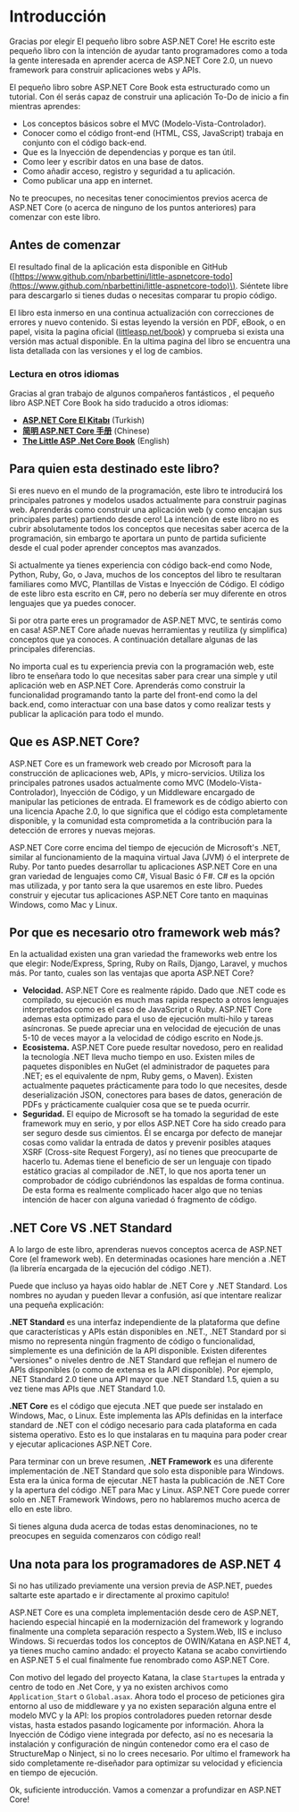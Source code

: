 # Introducción

Gracias por elegir El pequeño libro sobre ASP.NET Core! He escrito este pequeño libro con la intención de ayudar tanto programadores como a toda la gente interesada en aprender acerca de ASP.NET Core 2.0, un nuevo framework para construir aplicaciones webs y APIs.

El pequeño libro sobre ASP.NET Core Book esta estructurado como un tutorial. Con él serás capaz de construir una aplicación To-Do de inicio a fin mientras aprendes:

* Los conceptos básicos sobre el MVC \(Modelo-Vista-Controlador\).
* Conocer como el código front-end \(HTML, CSS, JavaScript\) trabaja en conjunto con el código back-end.
* Que es la Inyección de dependencias y porque es tan útil.
* Como leer y escribir datos en una base de datos.
* Como añadir acceso, registro y seguridad a tu aplicación.
* Como publicar una app en internet.

No te preocupes, no necesitas tener conocimientos previos acerca de ASP.NET Core \(o acerca de ninguno de los puntos anteriores\) para comenzar con este libro.

## Antes de comenzar

El resultado final de la aplicación esta disponible en GitHub \([https://www.github.com/nbarbettini/little-aspnetcore-todo](https://www.github.com/nbarbettini/little-aspnetcore-todo)\). Siéntete libre para descargarlo si tienes dudas o necesitas comparar tu propio código.

El libro esta inmerso en una continua actualización con correcciones de errores y nuevo contenido. Si estas leyendo la versión en PDF, eBook, o en papel, visita la pagina oficial \([littleasp.net/book](http://www.littleasp.net/book)\) y comprueba si exista una versión mas actual disponible. En la ultima pagina del libro se encuentra una lista detallada con las versiones y el log de cambios.

### Lectura en otros idiomas

Gracias al gran trabajo de algunos compañeros fantásticos , el pequeño libro ASP.NET Core Book ha sido traducido a otros idiomas:

* [**ASP.NET Core El Kitabı**](https://sahinyanlik.gitbooks.io/kisa-asp-net-core-kitabi/) \(Turkish\)
* [**简明 ASP.NET Core 手册**](https://windsting.github.io/little-aspnetcore-book/book/) \(Chinese\)
* [**The Little ASP .Net Core Book**](https://nbarbettini.gitbooks.io/little-asp-net-core-book) \(English\)

## Para quien esta destinado este libro?

Si eres nuevo en el mundo de la programación, este libro te introducirá los principales patrones y modelos usados actualmente para construir paginas web. Aprenderás como construir una aplicación web \(y como encajan sus principales partes\) partiendo desde cero! La intención de este libro no es cubrir absolutamente todos los conceptos que necesitas saber acerca de la programación, sin embargo te aportara un punto de partida suficiente desde el cual poder aprender conceptos mas avanzados.

Si actualmente ya tienes experiencia con código back-end como Node, Python, Ruby, Go, o Java, muchos de los conceptos del libro te resultaran familiares como MVC, Plantillas de Vistas e Inyección de Código. El código de este libro esta escrito en C\#, pero no debería ser muy diferente en otros lenguajes que ya puedes conocer.

Si por otra parte eres un programador de ASP.NET MVC, te sentirás como en casa! ASP.NET Core añade nuevas herramientas y reutiliza \(y simplifica\) conceptos que ya conoces. A continuación detallare algunas de las principales diferencias.

No importa cual es tu experiencia previa con la programación web, este libro te enseñara todo lo que necesitas saber para crear una simple y util aplicación web en ASP.NET Core. Aprenderás como construir la funcionalidad programando tanto la parte del front-end como la del back.end, como interactuar con una base datos y como realizar tests y publicar la aplicación para todo el mundo.

## Que es ASP.NET Core?

ASP.NET Core es un framework web creado por Microsoft para la construcción de aplicaciones web, APIs, y micro-servicios. Utiliza los principales patrones usados actualmente como MVC \(Modelo-Vista-Controlador\), Inyección de Código, y un Middleware encargado de manipular las peticiones de entrada. El framework es de código abierto con una licencia Apache 2.0, lo que significa que el código esta completamente disponible, y la comunidad esta comprometida a la contribución para la detección de errores y nuevas mejoras.

ASP.NET Core corre encima del tiempo de ejecución de Microsoft's .NET, similar al funcionamiento de la maquina virtual Java \(JVM\) ó el interprete de Ruby. Por tanto puedes desarrollar tu aplicaciones ASP.NET Core en una gran variedad de lenguajes como C\#, Visual Basic ó F\#. C\# es la opción mas utilizada, y por tanto sera la que usaremos en este libro. Puedes construir y ejecutar tus aplicaciones ASP.NET Core tanto en maquinas Windows, como Mac y Linux.

## Por que es necesario otro framework web más?

En la actualidad existen una gran variedad the frameworks web entre los que elegir: Node/Express, Spring, Ruby on Rails, Django, Laravel, y muchos más. Por tanto, cuales son las ventajas que aporta ASP.NET Core?

* **Velocidad.** ASP.NET Core es realmente rápido. Dado que .NET code es compilado, su ejecución es much mas rapida respecto a otros lenguajes interpretados como es el caso de JavaScript o Ruby. ASP.NET Core ademas esta optimizado para el uso de ejecución multi-hilo y tareas asíncronas. Se puede apreciar una en velocidad de ejecución de unas 5-10 de veces mayor a la velocidad de código escrito en Node.js.
* **Ecosistema.** ASP.NET Core puede resultar novedoso, pero en realidad la tecnología .NET lleva mucho tiempo en uso. Existen miles de paquetes disponibles en NuGet \(el administrador de paquetes para  .NET; es el equivalente de npm, Ruby gems, o Maven\). Existen actualmente paquetes prácticamente para todo lo que necesites, desde deserialización JSON, conectores para bases de datos, generación de PDFs y prácticamente cualquier cosa que se te pueda ocurrir.
* **Seguridad.** El equipo de Microsoft se ha tomado la seguridad de este framework muy en serio, y por ellos ASP.NET Core ha sido creado para ser seguro desde sus cimientos. Él se encarga por defecto de manejar cosas como validar la entrada de datos y prevenir posibles ataques XSRF \(Cross-site Request Forgery\), así no tienes que preocuparte de hacerlo tu. Ademas tiene el beneficio de ser un lenguaje con tipado estático gracias al compilador de .NET, lo que nos aporta tener un comprobador de código cubriéndonos las espaldas de forma continua. De esta forma es realmente complicado hacer algo que no tenias intención de hacer con alguna variedad ó fragmento de código.

## .NET Core VS .NET Standard

A lo largo de este libro, aprenderas nuevos conceptos acerca de ASP.NET Core \(el framework web\). En determinadas ocasiones hare mención a .NET \(la librería encargada de la ejecución del código .NET\).

Puede que incluso ya hayas oido hablar de .NET Core y .NET Standard. Los nombres no ayudan y pueden llevar a confusión, así que intentare realizar una pequeña explicación:

**.NET Standard** es una interfaz independiente de la plataforma que define que características y APIs están disponibles en .NET., .NET Standard por si mismo no representa ningún fragmento de código o funcionalidad, simplemente es una definición de la API disponible. Existen diferentes "versiones" o niveles dentro de .NET Standard que reflejan el numero de APIs disponibles \(o como de extensa es la API disponible\). Por ejemplo, .NET Standard 2.0 tiene una API mayor que .NET Standard 1.5, quien a su vez tiene mas APIs que .NET Standard 1.0.

**.NET Core** es el código que ejecuta .NET que puede ser instalado en Windows, Mac, o Linux. Este implementa las APIs definidas en la interface standard de .NET con el código necesario para cada plataforma en cada sistema operativo. Esto es lo que instalaras en tu maquina para poder crear y ejecutar aplicaciones ASP.NET Core.

Para terminar con un breve resumen, **.NET Framework** es una diferente implementación de .NET Standard que solo esta disponible para Windows. Esta era la única forma de ejecutar .NET hasta la publicación de .NET Core y la apertura del código .NET para Mac y Linux. ASP.NET Core puede correr solo en .NET Framework Windows, pero no hablaremos mucho acerca de ello en este libro.

Si tienes alguna duda acerca de todas estas denominaciones, no te preocupes en seguida comenzaros con código real!

## Una nota para los programadores de ASP.NET 4

Si no has utilizado previamente una version previa de ASP.NET, puedes saltarte este apartado e ir directamente al proximo capitulo!

ASP.NET Core es una completa implementación desde cero de ASP.NET, haciendo especial hincapié en la modernización del framework y logrando finalmente una completa separación respecto a System.Web, IIS e incluso Windows. Si recuerdas todos los conceptos de OWIN/Katana en ASP.NET 4, ya tienes mucho camino andado: el proyecto Katana se acabo convirtiendo en ASP.NET 5 el cual finalmente fue renombrado como ASP.NET Core.

Con motivo del legado del proyecto Katana, la clase `Startup`es la entrada y centro de todo en .Net Core, y ya no existen archivos como `Application_Start` o `Global.asax`. Ahora todo el proceso de peticiones gira entorno al uso de middleware y ya no existen separación alguna entre el modelo MVC y la API: los propios controladores pueden retornar desde vistas, hasta estados pasando logicamente por información. Ahora la Inyección de Código viene integrada por defecto, así no es necesaria la instalación y configuración de ningún contenedor como era el caso de StructureMap o Ninject, si no lo crees necesario. Por ultimo el framework ha sido completamente re-diseñador para optimizar su velocidad y eficiencia en tiempo de ejecución.

Ok, suficiente introducción. Vamos a comenzar a profundizar en ASP.NET Core!

